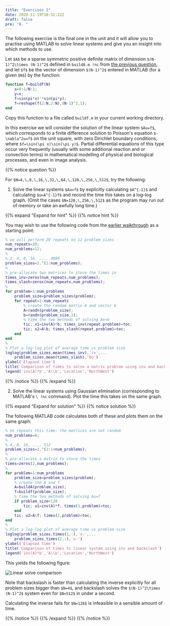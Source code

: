 ```yaml
---
title: "Exercises 2"
date: 2020-11-19T16:52:22Z
draft: false
pre: "8. "
---
```



The following exercise is the final one in the unit and it will allow you to practise using MATLAB to solve linear systems and give you an insight into which methods to use.

Let `$A$` be a sparse symmetric positive definite matrix of dimension `$(N-1)^2\times (N-1)^2$` defined in `buildA.m !nc` from [the previous question](/ScientificComputingInMatlab/unit_4_linear_algebra/05_exercises_1), and let `$f$` be the vector of dimension `$(N-1)^2$` entered in MATLAB (for a given `$N$`) by the function:

```matlab
function f=buildf(N)
    x=0:1/N:1;
    y=x;
    f=sin(pi*x)'*sin(pi*y);
    f=reshape(f(2:N,2:N),(N-1)^2,1);
end
```

Copy this function to a file called `buildf.m` in your current working directory.

In this exercise we will consider the solution of the linear system `$Au=f$`, which corresponds to a finite difference solution to Poisson's equation `$-\nabla^2u=f$` on the unit square, with zero Dirichlet boundary conditions, where `$f=\sin(\pi x)\sin(\pi y)$`.
Partial differential equations of this type occur very frequently (usually with some additional reaction and or convection terms) in mathematical modelling of physical and biological processes, and even in image analysis.

{{% notice question %}}

For `$N=4,\,8,\,16,\,32,\,64,\,128,\,256,\,512$`, try the following:

1. Solve the linear systems `$Au=f$` by explicitly calculating `$A^{-1}$` and calculating `$u=A^{-1}f$` and record the time this takes on a log–log graph. (Omit the cases `$N=128,\,256,\,512$` as the program may run out of memory or take an awfully long time.)

{{% expand "Expand for hint" %}}
{{% notice hint %}}

You may wish to use the following code from the [earlier walkthrough](/ScientificComputingInMatlab/unit_4_linear_algebra/06_solving_axb_basic) as a starting point:

```matlab
% we will perform 20 repeats on 12 problem sizes
num_repeats=20;
num_problems=12;
%
% 2, 4, 8, 16, ..., 4096
problem_sizes=2.^(1:num_problems);
%
% pre-allocate two matrices to store the times in
times_inv=zeros(num_repeats,num_problems);
times_slash=zeros(num_repeats,num_problems);
%
for problem=1:num_problems
    problem_size=problem_sizes(problem);
    for repeat=1:num_repeats
        % create the random matrix A and vector b
        A=randn(problem_size);
        b=randn(problem_size,1);
        % time the two methods of solving Ax=b
        tic; x1=inv(A)*b; times_inv(repeat,problem)=toc;
        tic; x2=A\b; times_slash(repeat,problem)=toc;
    end
end
%
% Plot a log-log plot of average time vs problem size
loglog(problem_sizes,mean(times_inv),'rx',...
    problem_sizes,mean(times_slash),'bo')
ylabel('Elapsed time')
title('Comparison of times to solve a matrix problem using inv and backslash')
legend('inv(A)*b','A\\b','Location','NorthWest')
```

{{% /notice %}}
{{% /expand %}}

2. Solve the linear systems using Gaussian elimination (corresponding to MATLAB's `\ !nc` command).
    Plot the time this takes on the same graph.

{{% expand "Expand for solution" %}}
{{% notice solution %}}

The following MATLAB code calculates both of these and plots them on the same graph:

```matlab
% no repeats this time: the matrices are not random
num_problems=8;
%
% 4, 8, 16, ..., 512
problem_sizes=2.^(2:1+num_problems);
%
% pre-allocate a matrix to store the times
times=zeros(2,num_problems);
%
for problem=1:num_problems
    problem_size=problem_sizes(problem);
    % create the A and f
    A=buildA(problem_size);
    f=buildf(problem_size);
    % time the two methods of solving Au=f
    if problem_size<128
        tic; u1=inv(A)*f; times(1,problem)=toc;
    end
    tic; u2=A\f; times(2,problem)=toc;
end
%
% Plot a log-log plot of average time vs problem size
loglog(problem_sizes,times(1,:),'x-',...
    problem_sizes,times(2,:),'o-')
ylabel('Elapsed time')
title('Comparison of times to linear system using inv and backslash')
legend('inv(A)*b','A\\b','Location','NorthWest')
```

This yields the following figure:

![Linear solve comparison](/ScientificComputingInMatlab/images/unit_04/4_08_1.svg?classes=matlab-screenshot-40)

Note that backslash is faster than calculating the inverse explicitly for all problem sizes bigger than `$N=4$`, and backslash solves the `$(N-1)^2\times (N-1)^2$` system even for `$N=512$` in under a second.

Calculating the inverse fails for `$N=128$` is infeasible in a sensible amount of time.

{{% /notice %}}
{{% /expand %}}
{{% /notice %}}
